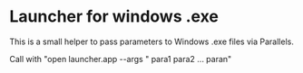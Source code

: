 # Launcher for windows .exe

This is a small helper to pass parameters to Windows .exe files via Parallels.

Call with "open launcher.app --args "<app> para1 para2 ... paran"
